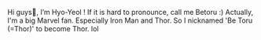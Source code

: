 Hi guys👋, I’m Hyo-Yeol !
If it is hard to pronounce, call me Betoru :)
Actually, I'm a big Marvel fan. 
Especially Iron Man and Thor. 
So I nicknamed 'Be Toru (=Thor)' to become Thor. lol
